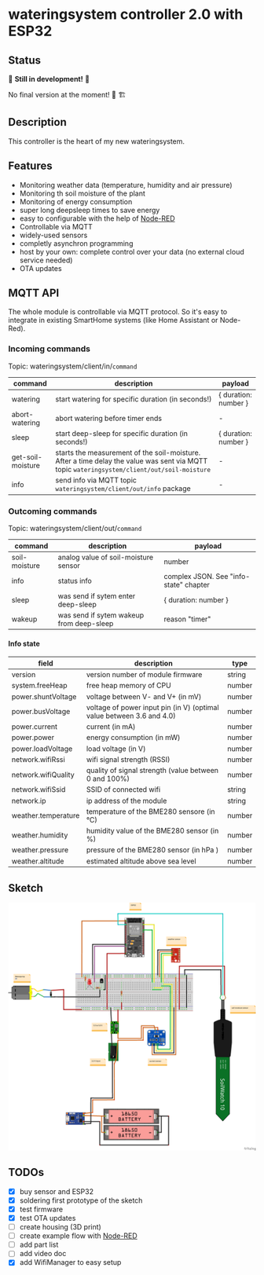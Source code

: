 # wateringsystem controller 2.0 with ESP32

## Status

:construction: **Still in development!** :construction:

No final version at the moment! :construction_worker: :building_construction:

## Description

This controller is the heart of my new wateringsystem.

## Features

- Monitoring weather data (temperature, humidity and air pressure)
- Monitoring th soil moisture of the plant
- Monitoring of energy consumption
- super long deepsleep times to save energy
- easy to configurable with the help of [Node-RED](https://nodered.org/)
- Controllable via MQTT
- widely-used sensors
- completly asynchron programming
- host by your own: complete control over your data (no external cloud service needed)
- OTA updates

## MQTT API

The whole module is controllable via MQTT protocol. So it's easy to integrate in existing SmartHome systems (like Home Assistant or Node-Red).

### Incoming commands

Topic: wateringsystem/client/in/`command`

| command           | description                                                                                                                                 | payload              |
| ----------------- | ------------------------------------------------------------------------------------------------------------------------------------------- | -------------------- |
| watering          | start watering for specific duration (in seconds!)                                                                                          | { duration: number } |
| abort-watering    | abort watering before timer ends                                                                                                            | -                    |
| sleep             | start deep-sleep for specific duration (in seconds!)                                                                                        | { duration: number } |
| get-soil-moisture | starts the measurement of the soil-moisture. After a time delay the value was sent via MQTT topic `wateringsystem/client/out/soil-moisture` | -                    |
| info              | send info via MQTT topic `wateringsystem/client/out/info` package                                                                           | -                    |

### Outcoming commands

Topic: wateringsystem/client/out/`command`

| command       | description                              | payload                                |
| ------------- | ---------------------------------------- | -------------------------------------- |
| soil-moisture | analog value of soil-moisture sensor     | number                                 |
| info          | status info                              | complex JSON. See "info-state" chapter |
| sleep         | was send if sytem enter deep-sleep       | { duration: number }                   |
| wakeup        | was send if sytem wakeup from deep-sleep | reason "timer"                         |

#### Info state

| field               | description                                                           | type   |
| ------------------- | --------------------------------------------------------------------- | ------ |
| version             | version number of module firmware                                     | string |
| system.freeHeap     | free heap memory of CPU                                               | number |
| power.shuntVoltage  | voltage between V- and V+ (in mV)                                     | number |
| power.busVoltage    | voltage of power input pin (in V) (optimal value between 3.6 and 4.0) | number |
| power.current       | current (in mA)                                                       | number |
| power.power         | energy consumption (in mW)                                            | number |
| power.loadVoltage   | load voltage (in V)                                                   | number |
| network.wifiRssi    | wifi signal strength (RSSI)                                           | number |
| network.wifiQuality | quality of signal strength (value between 0 and 100%)                 | number |
| network.wifiSsid    | SSID of connected wifi                                                | string |
| network.ip          | ip address of the module                                              | string |
| weather.temperature | temperature of the BME280 sensore (in °C)                             | number |
| weather.humidity    | humidity value of the BME280 sensor (in %)                            | number |
| weather.pressure    | pressure of the BME280 sensor (in hPa )                               | number |
| weather.altitude    | estimated altitude above sea level                                    | number |

## Sketch

![sketch](/docs/sketch_bb.png)

## TODOs

- [x] buy sensor and ESP32
- [x] soldering first prototype of the sketch
- [x] test firmware
- [x] test OTA updates
- [ ] create housing (3D print)
- [ ] create example flow with [Node-RED](https://nodered.org/)
- [ ] add part list
- [ ] add video doc
- [x] add WifiManager to easy setup
